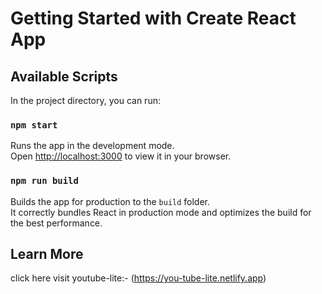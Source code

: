 # Getting Started with Create React App


## Available Scripts

In the project directory, you can run:

### `npm start`

Runs the app in the development mode.\
Open [http://localhost:3000](http://localhost:3000) to view it in your browser.





### `npm run build`

Builds the app for production to the `build` folder.\
It correctly bundles React in production mode and optimizes the build for the best performance.




## Learn More
 
 click here visit youtube-lite:- (https://you-tube-lite.netlify.app)